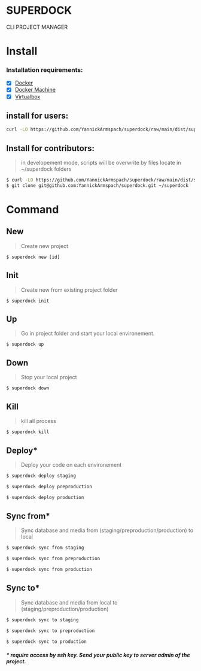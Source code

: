 # SUPERDOCK
CLI PROJECT MANAGER

# Install

### Installation requirements:

  - [x] [Docker](https://docs.docker.com/install/)
  - [x] [Docker Machine](https://docs.docker.com/machine/install-machine/)
  - [x] [Virtualbox](https://www.virtualbox.org/)
  
## install for users:
```sh
curl -LO https://github.com/YannickArmspach/superdock/raw/main/dist/superdock.phar && mv superdock.phar /usr/local/bin/superdock && chmod +x /usr/local/bin/superdock && superdock core install
```

## Install for contributors:
> in developement mode, scripts will be overwrite by files locate in ~/superdock folders
```sh
$ curl -LO https://github.com/YannickArmspach/superdock/raw/main/dist/superdock.phar && mv superdock.phar /usr/local/bin/superdock && chmod +x /usr/local/bin/superdock && superdock core install
$ git clone git@github.com:YannickArmspach/superdock.git ~/superdock
```

# Command

## New
> Create new project
```
$ superdock new [id]
```

## Init
> Create new from existing project folder
```
$ superdock init
```

## Up
> Go in project folder and start your local environement. 
```
$ superdock up
```

## Down
> Stop your local project
```
$ superdock down
```

## Kill
> kill all process
```
$ superdock kill
```

## Deploy*
> Deploy your code on each environement
```sh
$ superdock deploy staging

$ superdock deploy preproduction

$ superdock deploy production
```

## Sync from*
> Sync database and media from (staging/preproduction/production) to local
```sh
$ superdock sync from staging

$ superdock sync from preproduction

$ superdock sync from production
```

## Sync to*
> Sync database and media from local to (staging/preproduction/production)
```sh
$ superdock sync to staging

$ superdock sync to preproduction

$ superdock sync to production
```

##### * require access by ssh key. Send your public key to server admin of the project.
